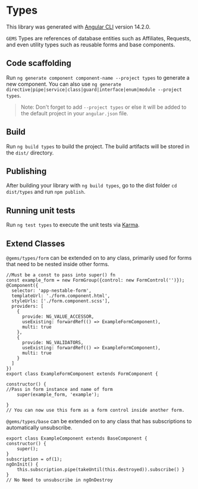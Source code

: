 # Types

This library was generated with [Angular CLI](https://github.com/angular/angular-cli) version 14.2.0. 

`GEMS` Types are references of database entities such as Affiliates, Requests, and even utility types such as reusable forms and base components.


## Code scaffolding

Run `ng generate component component-name --project types` to generate a new component. You can also use `ng generate directive|pipe|service|class|guard|interface|enum|module --project types`.
> Note: Don't forget to add `--project types` or else it will be added to the default project in your `angular.json` file. 

## Build

Run `ng build types` to build the project. The build artifacts will be stored in the `dist/` directory.

## Publishing

After building your library with `ng build types`, go to the dist folder `cd dist/types` and run `npm publish`.

## Running unit tests

Run `ng test types` to execute the unit tests via [Karma](https://karma-runner.github.io).

## Extend Classes

`@gems/types/form` can be extended on to any class, primarily used for forms that need to be nested inside other forms. 
```
//Must be a const to pass into super() fn
const example_form = new FormGroup({control: new FormControl('')});
@Component({
  selector: 'app-nestable-form',
  templateUrl: './form.component.html',
  styleUrls: ['./form.component.scss'],
  providers: [
    {
      provide: NG_VALUE_ACCESSOR,
      useExisting: forwardRef(() => ExampleFormComponent),
      multi: true
    },
    {
      provide: NG_VALIDATORS,
      useExisting: forwardRef(() => ExampleFormComponent),
      multi: true
    }
  ]
})
export class ExampleFormComponent extends FormComponent {

constructor() {
//Pass in form instance and name of form
    super(example_form, 'example');
    
}
// You can now use this form as a form control inside another form.
```

`@gems/types/base` can be extended on to any class that has subscriptions to automatically unsubscribe.
```
export class ExampleComponent extends BaseComponent {
constructor() {
    super();
}
subscription = of(1);
ngOnInit() { 
    this.subscription.pipe(takeUntil(this.destroyed)).subscribe() }
}
// No Need to unsubscribe in ngOnDestroy
```

